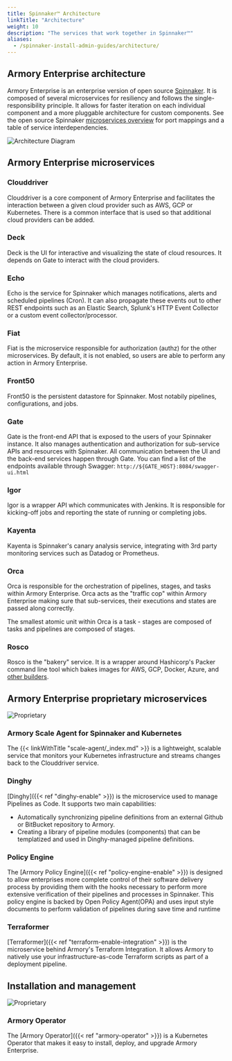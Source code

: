 ```yaml
---
title: Spinnaker™ Architecture
linkTitle: "Architecture"
weight: 10
description: "The services that work together in Spinnaker™"
aliases:
  - /spinnaker-install-admin-guides/architecture/
---
```


## Armory Enterprise architecture

Armory Enterprise is an enterprise version of open source [Spinnaker](https://spinnaker.io/). It is composed of several microservices for resiliency and follows the single-responsibility principle. It allows for faster iteration on each individual component and a more pluggable architecture for custom components. See the open source Spinnaker [microservices overview](https://spinnaker.io/docs/reference/architecture/microservices-overview/#system-dependencies) for port mappings and a table of service interdependencies. 

![Architecture Diagram](/images/overview/SpinnakerArchitecture.png)

## Armory Enterprise microservices

### Clouddriver

Clouddriver is a core component of Armory Enterprise and facilitates the interaction between a given cloud provider such as AWS, GCP or Kubernetes. There is a common interface that is used so that additional cloud providers can be added.

### Deck

Deck is the UI for interactive and visualizing the state of cloud resources.  It depends on Gate to interact with the cloud providers.

### Echo

Echo is the service for Spinnaker which manages notifications, alerts and scheduled pipelines (Cron). It can also propagate these events out to other REST endpoints such as an Elastic Search, Splunk's HTTP Event Collector or a custom event collector/processor.

### Fiat

Fiat is the microservice responsible for authorization (authz) for the other microservices. By default, it is not enabled, so users are able to perform any action in Armory Enterprise.

### Front50

Front50 is the persistent datastore for Spinnaker. Most notabily pipelines, configurations, and jobs.

### Gate

Gate is the front-end API that is exposed to the users of your Spinnaker instance. It also manages authentication and authorization for sub-service APIs and resources with Spinnaker.  All communication between the UI and the back-end services happen through Gate.  You can find a list of the endpoints available through Swagger:  `http://${GATE_HOST}:8084/swagger-ui.html`

### Igor

Igor is a wrapper API which communicates with Jenkins.  It is responsible for kicking-off jobs and reporting the state of running or completing jobs.

### Kayenta

Kayenta is Spinnaker's canary analysis service, integrating with 3rd party monitoring services such as Datadog or Prometheus.

### Orca

Orca is responsible for the orchestration of pipelines, stages, and tasks within Armory Enterprise. Orca acts as the "traffic cop" within Armory Enterprise making sure that sub-services, their executions and states are passed along correctly.

The smallest atomic unit within Orca is a task - stages are composed of tasks and pipelines are composed of stages.  

### Rosco

Rosco is the "bakery" service. It is a wrapper around Hashicorp's Packer command line tool which bakes images for AWS, GCP, Docker, Azure, and [other builders](https://www.packer.io/docs/builders).

## Armory Enterprise proprietary microservices
![Proprietary](/images/proprietary.svg)

### Armory Scale Agent for Spinnaker and Kubernetes

The {{< linkWithTitle "scale-agent/_index.md" >}} is a lightweight, scalable service that monitors your Kubernetes infrastructure and streams changes back to the Clouddriver service.

### Dinghy

[Dinghy]({{< ref "dinghy-enable" >}}) is the microservice used to manage Pipelines as Code. It supports two main capabilities:

* Automatically synchronizing pipeline definitions from an external Github or BitBucket repository to Armory.
* Creating a library of pipeline modules (components) that can be templatized and used in Dinghy-managed pipeline definitions.

### Policy Engine

The [Armory Policy Engine]({{< ref "policy-engine-enable" >}}) is designed to allow enterprises more complete control of their software delivery process by providing them with the hooks necessary to perform more extensive verification of their pipelines and processes in Spinnaker. This policy engine is backed by Open Policy Agent(OPA) and uses input style documents to perform validation of pipelines during save time and runtime

### Terraformer

[Terraformer]({{< ref "terraform-enable-integration" >}}) is the microservice behind Armory's Terraform Integration. It allows Armory to natively use your infrastructure-as-code Terraform scripts as part of a deployment pipeline.

## Installation and management
![Proprietary](/images/proprietary.svg)

### Armory Operator

The [Armory Operator]({{< ref "armory-operator" >}}) is a Kubernetes Operator that makes it easy to install, deploy, and upgrade Armory Enterprise.
